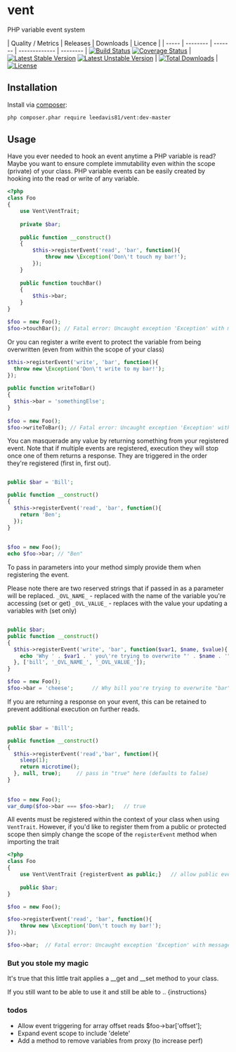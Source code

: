 vent
====

PHP variable event system


| Quality / Metrics | Releases | Downloads | Licence |
| ----- | -------- | ------- | ------------- | -------- |
[![Build Status](https://travis-ci.org/leedavis81/vent.png?branch=master)](https://travis-ci.org/leedavis81/vent) [![Coverage Status](https://coveralls.io/repos/leedavis81/vent/badge.png?branch=master)](https://coveralls.io/r/leedavis81/vent?branch=master) | [![Latest Stable Version](https://poser.pugx.org/leedavis81/vent/v/stable.png)](https://packagist.org/packages/leedavis81/vent) [![Latest Unstable Version](https://poser.pugx.org/leedavis81/vent/v/unstable.png)](https://packagist.org/packages/leedavis81/vent) | [![Total Downloads](https://poser.pugx.org/leedavis81/vent/downloads.png)](https://packagist.org/packages/leedavis81/vent) | [![License](https://poser.pugx.org/leedavis81/vent/license.png)](https://packagist.org/packages/leedavis81/vent)

## Installation

Install via [composer](https://getcomposer.org/):
```sh
php composer.phar require leedavis81/vent:dev-master
```

## Usage

Have you ever needed to hook an event anytime a PHP variable is read? Maybe you want to ensure complete immutability even within the scope (private) of your class.
PHP variable events can be easily created by hooking into the read or write of any variable.

```php
<?php
class Foo
{
    use Vent\VentTrait;
   
    private $bar;
   
    public function __construct()
    {
        $this->registerEvent('read', 'bar', function(){
            throw new \Exception('Don\'t touch my bar!');
        });
    }
    
    public function touchBar()
    {
        $this->bar;
    }
}

$foo = new Foo();
$foo->touchBar(); // Fatal error: Uncaught exception 'Exception' with message 'Don't touch my bar!'
```

Or you can register a write event to protect the variable from being overwritten (even from within the scope of your class)

```php
$this->registerEvent('write', 'bar', function(){
  throw new \Exception('Don\'t write to my bar!');
});
        
public function writeToBar()
{
  $this->bar = 'somethingElse';
}        
        
$foo = new Foo();
$foo->writeToBar(); // Fatal error: Uncaught exception 'Exception' with message 'Don't write to my bar!'        
```

You can masquerade any value by returning something from your registered event. Note that if multiple events are registered, execution they will stop once one of them returns a response. They are triggered in the order they're registered (first in, first out).

```php

public $bar = 'Bill';

public function __construct()
{
  $this->registerEvent('read', 'bar', function(){
    return 'Ben';
  });
}
        
        
$foo = new Foo();
echo $foo->bar; // "Ben"
```

To pass in parameters into your method simply provide them when registering the event.

Please note there are two reserved strings that if passed in as a parameter will be replaced.
`_OVL_NAME_` - replaced with the name of the variable you're accessing (set or get)
`_OVL_VALUE_` - replaces with the value your updating a variables with (set only)

```php

public $bar;
public function __construct()
{
  $this->registerEvent('write', 'bar', function($var1, $name, $value){
    echo 'Why ' . $var1 . ' you\'re trying to overwrite "' . $name . '" to contain "' . $value . '"';
  }, ['bill', '_OVL_NAME_', '_OVL_VALUE_']);
}

$foo = new Foo();
$foo->bar = 'cheese';      // Why bill you're trying to overwrite "bar" to contain "cheese"
```


If you are returning a response on your event, this can be retained to prevent additional execution on further reads.

```php

public $bar = 'Bill';

public function __construct()
{
  $this->registerEvent('read','bar', function(){
    sleep(1);
    return microtime();
  }, null, true);     // pass in "true" here (defaults to false)
}
        
        
$foo = new Foo();
var_dump($foo->bar === $foo->bar);   // true
```

All events must be registered within the context of your class when using `VentTrait`. However, if you'd like to register them from a public or protected scope then simply change the scope of the `registerEvent` method when importing the trait

```php
<?php
class Foo
{
    use Vent\VentTrait {registerEvent as public;}   // allow public event registration
   
    public $bar;
}

$foo = new Foo();

$foo->registerEvent('read', 'bar', function(){
    throw new \Exception('Don\'t touch my bar!');
});

$foo->bar;  // Fatal error: Uncaught exception 'Exception' with message 'Don't touch my bar!'
```

### But you stole my magic
It's true that this little trait applies a __get and __set method to your class.

If you still want to be able to use it and still be able to .. {instructions}


### todos
- Allow event triggering for array offset reads $foo->bar['offset'];
- Expand event scope to include 'delete'
- Add a method to remove variables from proxy (to increase perf)
